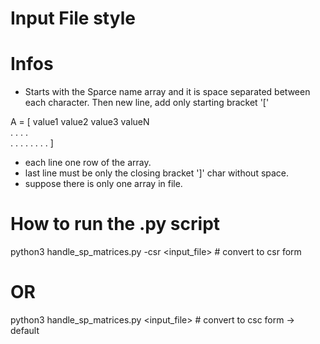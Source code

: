 # Input File style
# Infos

- Starts with the Sparce name array and it is space separated between each character. Then new line, add only starting bracket '['

A =
[
      value1 value2 value3 valueN  
        .     .      .     .        
        .     .      .     .
        .     .      .     .
]

- each line one row of the array.
- last line must be only the closing bracket ']' char without space.
- suppose there is only one array in file.

# How to run the .py script
python3 handle_sp_matrices.py -csr <input_file> # convert to csr form

# OR

python3 handle_sp_matrices.py <input_file> # convert to csc form -> default

